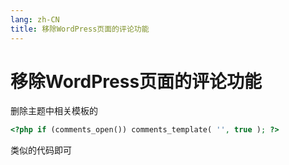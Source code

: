```yaml
---
lang: zh-CN
title: 移除WordPress页面的评论功能
---
```


# 移除WordPress页面的评论功能

删除主题中相关模板的

```php
<?php if (comments_open()) comments_template( '', true ); ?>
```

类似的代码即可
